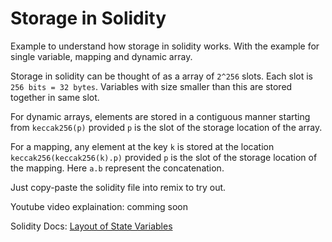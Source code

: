 # Storage in Solidity

Example to understand how storage in solidity works. With the example for single variable, mapping and dynamic array.

Storage in solidity can be thought of as a array of `2^256` slots. Each slot is `256 bits = 32 bytes`. Variables with size smaller than this are stored together in same slot.

For dynamic arrays, elements are stored in a contiguous manner starting from `keccak256(p)` provided `p` is the slot of the storage location of the array.

For a mapping, any element at the key `k` is stored at the location `keccak256(keccak256(k).p)` provided `p` is the slot of the storage location of the mapping. Here `a.b` represent the concatenation.  

Just copy-paste the solidity file into remix to try out.

Youtube video explaination: comming soon

Solidity Docs: [Layout of State Variables](https://docs.soliditylang.org/en/v0.8.17/internals/layout_in_storage.html) 
